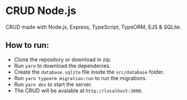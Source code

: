 # CRUD Node.js
CRUD made with Node.js, Express, TypeScript, TypeORM, EJS &amp; SQLite.


## How to run:
- Clone the repository or download in zip.
- Run `yarn` to download the dependecies.
- Create the `database.sqlite` file inside the `src/database` folder.
- Run `yarn typeorm migration:run` to run the migrations.
- Run `yarn dev` to start the server.
- The CRUD will be avaiable at `http://localhost:3000`.
